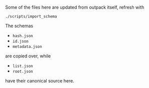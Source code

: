 Some of the files here are updated from outpack itself, refresh with

```
./scripts/import_schema
```

The schemas

* `hash.json`
* `id.json`
* `metadata.json`

are copied over, while

* `list.json`
* `root.json`

have their canonical source here.
